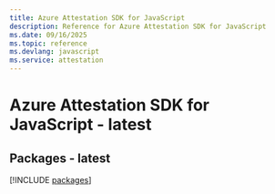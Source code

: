 ```yaml
---
title: Azure Attestation SDK for JavaScript
description: Reference for Azure Attestation SDK for JavaScript
ms.date: 09/16/2025
ms.topic: reference
ms.devlang: javascript
ms.service: attestation
---
```

# Azure Attestation SDK for JavaScript - latest
## Packages - latest
[!INCLUDE [packages](attestation-index.md)]